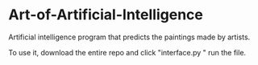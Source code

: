 # Art-of-Artificial-Intelligence
Artificial intelligence program that predicts the paintings made by artists.

To use it, download the entire repo and click "interface.py " run the file.
